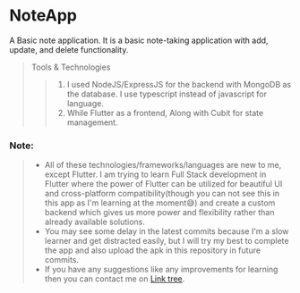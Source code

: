 # NoteApp
 A Basic note application.
 It is a basic note-taking application with add, update, and delete functionality. 

> Tools & Technologies
   >>1. I used NodeJS/ExpressJS for the backend with MongoDB as the database. I use typescript instead of javascript for language.
   >>2. While Flutter as a frontend, Along with Cubit for state management.

### Note: ###
> * All of these technologies/frameworks/languages are new to me, except Flutter. I am trying to learn Full Stack development in Flutter where the power of Flutter can be utilized for beautiful UI and cross-platform compatibility(though you can not see this in this app as I'm learning at the moment😅) and create a custom backend which gives us more power and flexibility rather than already available solutions.
> * You may see some delay in the latest commits because I'm a slow learner and get distracted easily, but I will try my best to complete the app and also upload the apk in this repository in future commits.
> * If you have any suggestions like any improvements for learning then you can contact me on [Link tree](https://linktr.ee/umang2510).




